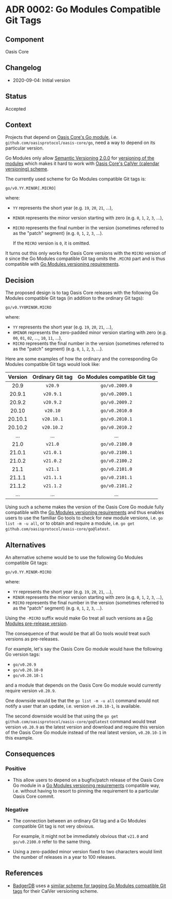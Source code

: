 # ADR 0002: Go Modules Compatible Git Tags

## Component

Oasis Core

## Changelog

- 2020-09-04: Initial version

## Status

Accepted

## Context

Projects that depend on [Oasis Core's Go module], i.e.
`github.com/oasisprotocol/oasis-core/go`, need a way to depend on its particular
version.

Go Modules only allow [Semantic Versioning 2.0.0] for
[versioning of the modules][go-mod-ver] which makes it hard to work
with [Oasis Core's CalVer (calendar versioning) scheme].

The currently used scheme for Go Modules compatible Git tags is:

```
go/v0.YY.MINOR[.MICRO]
```

where:

- `YY` represents the short year (e.g. `19`, `20`, `21`, ...),
- `MINOR` represents the minor version starting with zero (e.g. `0`, `1`, `2`,
  `3`, ...),
- `MICRO` represents the final number in the version (sometimes referred to as
  the "patch" segment) (e.g. `0`, `1`, `2`, `3`, ...).

  If the `MICRO` version is `0`, it is omitted.

It turns out this only works for Oasis Core versions with the `MICRO` version
of `0` since the Go Modules compatible Git tag omits the `.MICRO` part and is
thus compatible with [Go Modules versioning requirements][go-mod-ver].

[Oasis Core's Go module]:
  https://pkg.go.dev/mod/github.com/oasisprotocol/oasis-core/go
[Semantic Versioning 2.0.0]:
  https://semver.org/spec/v2.0.0.html
[go-mod-ver]:
  https://golang.org/ref/mod#versions
[Oasis Core's CalVer (calendar versioning) scheme]:
  https://github.com/oasisprotocol/oasis-core/blob/master/docs/versioning.md

## Decision

The proposed design is to tag Oasis Core releases with the following Go Modules
compatible Git tags (in addition to the ordinary Git tags):

```
go/v0.YY0MINOR.MICRO
```

where:

- `YY` represents the short year (e.g. `19`, `20`, `21`, ...),
- `0MINOR` represents the zero-padded minor version starting with zero (e.g.
  `00`, `01`, `02`, ..., `10`, `11`, ...),
- `MICRO` represents the final number in the version (sometimes referred to as
  the "patch" segment) (e.g. `0`, `1`, `2`, `3`, ...).

Here are some examples of how the ordinary and the corresponding Go Modules
compatible Git tags would look like:

| Version       | Ordinary Git tag | Go Modules compatible Git tag  |
|:-------------:|:----------------:|:------------------------------:|
| 20.9          | `v20.9`          | `go/v0.2009.0`                 |
| 20.9.1        | `v20.9.1`        | `go/v0.2009.1`                 |
| 20.9.2        | `v20.9.2`        | `go/v0.2009.2`                 |
| 20.10         | `v20.10`         | `go/v0.2010.0`                 |
| 20.10.1       | `v20.10.1`       | `go/v0.2010.1`                 |
| 20.10.2       | `v20.10.2`       | `go/v0.2010.2`                 |
| ...           | ...              | ...                            |
| 21.0          | `v21.0`          | `go/v0.2100.0`                 |
| 21.0.1        | `v21.0.1`        | `go/v0.2100.1`                 |
| 21.0.2        | `v21.0.2`        | `go/v0.2100.2`                 |
| 21.1          | `v21.1`          | `go/v0.2101.0`                 |
| 21.1.1        | `v21.1.1`        | `go/v0.2101.1`                 |
| 21.1.2        | `v21.1.2`        | `go/v0.2101.2`                 |
| ...           | ...              | ...                            |

Using such a scheme makes the version of the Oasis Core Go module fully
compatible with the [Go Modules versioning requirements][go-mod-ver] and thus
enables users to use the familiar Go tools to check for new module versions,
i.e. `go list -m -u all`, or to obtain and require a module, i.e.
`go get github.com/oasisprotocol/oasis-core/go@latest`.

## Alternatives

An alternative scheme would be to use the following Go Modules compatible Git
tags:

```
go/v0.YY.MINOR-MICRO
```

where:

- `YY` represents the short year (e.g. `19`, `20`, `21`, ...),
- `MINOR` represents the minor version starting with zero (e.g. `0`, `1`, `2`,
  `3`, ...),
- `MICRO` represents the final number in the version (sometimes referred to as
  the "patch" segment) (e.g. `0`, `1`, `2`, `3`, ...).

Using the `-MICRO` suffix would make Go treat all such versions as a
[Go Modules pre-release version].

The consequence of that would be that all Go tools would treat such versions as
pre-releases.

For example, let's say the Oasis Core Go module would have the following Go
version tags:

- `go/v0.20.9`
- `go/v0.20.10-0`
- `go/v0.20.10-1`

and a module that depends on the Oasis Core Go module would currently require
version `v0.20.9`.

One downside would be that the `go list -m -u all` command would not notify a
user that an update, i.e. version `v0.20.10-1`, is available.

The second downside would be that using the
`go get github.com/oasisprotocol/oasis-core/go@latest` command would treat
version `v0.20.9` as the latest version and download and require this version of
the Oasis Core Go module instead of the real latest version,  `v0.20.10-1` in
this example.

[Go Modules pre-release version]:
  https://golang.org/ref/mod#glos-pre-release-version

## Consequences

### Positive

- This allow users to depend on a bugfix/patch release of the Oasis Core Go
  module in a [Go Modules versioning requirements][go-mod-ver] compatible way,
  i.e. without having to resort to pinning the requirement to a particular
  Oasis Core commit.

### Negative

- The connection between an ordinary Git tag and a Go Modules compatible Git tag
  is not very obvious.

  For example, it might not be immediately obvious that `v21.0` and
  `go/v0.2100.0` refer to the same thing.

- Using a zero-padded minor version fixed to two characters would limit the
  number of releases in a year to 100 releases.

## References

- [BadgerDB] uses a [similar scheme for tagging Go Modules compatible Git tags]
for their CalVer versioning scheme.

[BadgerDB]: https://github.com/dgraph-io/badger
[similar scheme for tagging Go Modules compatible Git tags]:
  https://github.com/dgraph-io/badger/releases
